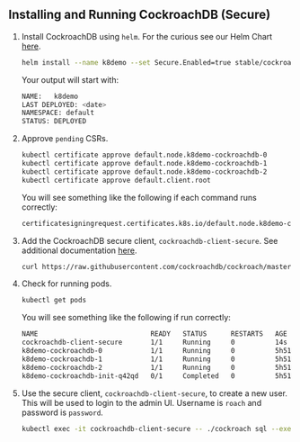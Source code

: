 ## Installing and Running CockroachDB (Secure)

1. Install CockroachDB using `helm`.  For the curious see our Helm Chart [here](https://github.com/helm/charts/tree/master/stable/cockroachdb).
    ```bash
    helm install --name k8demo --set Secure.Enabled=true stable/cockroachdb
    ```

    Your output will start with:
    ```bash
    NAME:   k8demo
    LAST DEPLOYED: <date>
    NAMESPACE: default
    STATUS: DEPLOYED
    ```

2. Approve `pending` CSRs.
    ```bash
    kubectl certificate approve default.node.k8demo-cockroachdb-0
    kubectl certificate approve default.node.k8demo-cockroachdb-1
    kubectl certificate approve default.node.k8demo-cockroachdb-2
    kubectl certificate approve default.client.root
    ```

    You will see something like the following if each command runs correctly:
    ```bash
    certificatesigningrequest.certificates.k8s.io/default.node.k8demo-cockroachdb-0 approved
    ```

3. Add the CockroachDB secure client, `cockroachdb-client-secure`.  See additional documentation [here](https://www.cockroachlabs.com/docs/stable/orchestrate-a-local-cluster-with-kubernetes.html#step-3-use-the-built-in-sql-client).
    ```bash
    curl https://raw.githubusercontent.com/cockroachdb/cockroach/master/cloud/kubernetes/client-secure.yaml | sed -e 's/serviceAccountName\: cockroachdb/serviceAccountName\: k8demo-cockroachdb/g' | kubectl create -f -
    ````

4. Check for running pods.
    ```bash
    kubectl get pods
    ```
    You will see something like the following if run correctly:
    
    ```bash
    NAME                            READY   STATUS      RESTARTS   AGE
    cockroachdb-client-secure       1/1     Running     0          14s
    k8demo-cockroachdb-0            1/1     Running     0          5h51m
    k8demo-cockroachdb-1            1/1     Running     0          5h51m
    k8demo-cockroachdb-2            1/1     Running     0          5h51m
    k8demo-cockroachdb-init-q42qd   0/1     Completed   0          5h51m
    ```

5. Use the secure client, `cockroachdb-client-secure`, to create a new user.  This will be used to login to the admin UI.  Username is `roach` and password is `password`.
    ```bash
    kubectl exec -it cockroachdb-client-secure -- ./cockroach sql --execute="CREATE USER roach WITH PASSWORD 'password';" --certs-dir=/cockroach-certs --host=k8demo-cockroachdb-public
    ```



